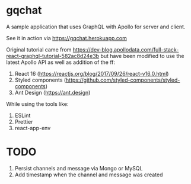 # gqchat

A sample application that uses GraphQL with Apollo for server and client.

See it in action via https://gqchat.herokuapp.com

Original tutorial came from https://dev-blog.apollodata.com/full-stack-react-graphql-tutorial-582ac8d24e3b but have been modified to use the latest Apollo API as well as addition of the ff:

1.  React 16 (https://reactjs.org/blog/2017/09/26/react-v16.0.html)
1.  Styled components (https://github.com/styled-components/styled-components)
1.  Ant Design (https://ant.design)

While using the tools like:

1.  ESLint
1.  Prettier
1.  react-app-env

# TODO

1.  Persist channels and message via Mongo or MySQL
2.  Add timestamp when the channel and message was created
